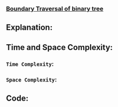 ### [Boundary Traversal of binary tree](https://www.geeksforgeeks.org/problems/boundary-traversal-of-binary-tree/1?utm_source=geeksforgeeks&utm_medium=article_practice_tab&utm_campaign=article_practice_tab)

## Explanation:

## Time and Space Complexity:
### `Time Complexity`:

### `Space Complexity`:

## Code:
```cpp

```
